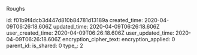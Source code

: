 Roughs

id: f01b9f4dcb3d447d810b84781d13189a
created_time: 2020-04-09T06:26:18.606Z
updated_time: 2020-04-09T06:26:18.606Z
user_created_time: 2020-04-09T06:26:18.606Z
user_updated_time: 2020-04-09T06:26:18.606Z
encryption_cipher_text: 
encryption_applied: 0
parent_id: 
is_shared: 0
type_: 2
